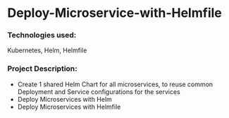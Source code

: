 # Deploy-Microservice-with-Helmfile

### Technologies used:
Kubernetes, Helm, Helmfile

### Project Description:
- Create 1 shared Helm Chart for all microservices, to reuse common Deployment and Service configurations for the services
- Deploy Microservices with Helm
- Deploy Microservices with Helmfile